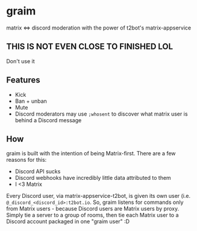 # graim
matrix &lt;=> discord moderation with the power of t2bot's matrix-appservice

## THIS IS NOT EVEN CLOSE TO FINISHED LOL
Don't use it

## Features
- Kick
- Ban + unban
- Mute
- Discord moderators may use `;whosent` to discover what matrix user is behind a Discord message

## How
graim is built with the intention of being Matrix-first. There are a few reasons for this:
- Discord API sucks
- Discord webhooks have incredibly little data attributed to them
- I <3 Matrix

Every Discord user, via matrix-appservice-t2bot, is given its own user (i.e. `@_discord_<discord_id>:t2bot.io`. So, graim listens for commands only from Matrix users - because Discord users are Matrix users by proxy.
Simply tie a server to a group of rooms, then tie each Matrix user to a Discord account packaged in one "graim user" :D

